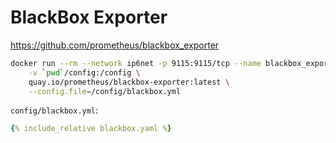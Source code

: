 # BlackBox Exporter

https://github.com/prometheus/blackbox_exporter


```sh
docker run --rm --network ip6net -p 9115:9115/tcp --name blackbox_exporter \
    -v `pwd`/config:/config \
    quay.io/prometheus/blackbox-exporter:latest \
    --config.file=/config/blackbox.yml
```

`config/blackbox.yml`:
```yaml
{% include_relative blackbox.yaml %}
```
